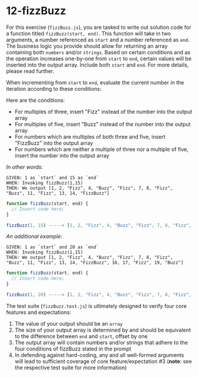 # 12-fizzBuzz

For this exercise (`fizzBuzz.js`), you are tasked to write out solution code for a function titled `fizzBuzz(start, end)`. This function will take in two arguments, a number referenced as `start` and a number referenced as `end`. The business logic you provide should allow for returning an array containing both `numbers` and/or `strings`. Based on certain conditions and as the operation increases one-by-one from `start` to `end`, certain values will be inserted into the output array. Include both `start` and `end`. For more details, please read further.

When incrementing from `start` to `end`, evaluate the current number in the iteration according to these conditions:

Here are the conditions:

- For multiples of three, insert "Fizz" instead of the number into the output array
- For multiples of five, insert "Buzz" instead of the number into the output array
- For numbers which are multiples of both three and five, insert "FizzBuzz" into the output array
- For numbers which are neither a multiple of three nor a multiple of five, insert the number into the output array

_In other words_:

```
GIVEN: 1 as `start` and 15 as `end`
WHEN: Invoking fizzBuzz(1,15)
THEN: We output [1, 2, "Fizz", 4, "Buzz", "Fizz", 7, 8, "Fizz", "Buzz", 11, "Fizz", 13, 14, "FizzBuzz"]
```

```js
function fizzBuzz(start, end) {
  // Insert code here;
}

fizzBuzz(1, 15) -----> [1, 2, "Fizz", 4, "Buzz", "Fizz", 7, 8, "Fizz", "Buzz", 11, "Fizz", 13, 14, "FizzBuzz"];
```

_An additional example_:

```
GIVEN: 1 as `start` and 20 as `end`
WHEN: Invoking fizzBuzz(1,15)
THEN: We output [1, 2, "Fizz", 4, "Buzz", "Fizz", 7, 8, "Fizz", "Buzz", 11, "Fizz", 13, 14, "FizzBuzz", 16, 17, "Fizz", 19, "Buzz"]
```

```js
function fizzBuzz(start, end) {
  // Insert code here;
}

fizzBuzz(1, 20) -----> [1, 2, "Fizz", 4, "Buzz", "Fizz", 7, 8, "Fizz", "Buzz", 11, "Fizz", 13, 14, "FizzBuzz", 16, 17, "Fizz", 19, "Buzz"];
```

The test suite (`fizzBuzz.test.js`) is ultimately designed to verify four core features and expectations:

1) The value of your output should be an `array`
2) The size of your output array is determined by and should be equivalent to the difference between `end` and `start`, offset by one
3) The output array will contain numbers and/or strings that adhere to the four conditions of fizzBuzz stated in the prompt
4) In defending against hard-coding, any and all well-formed arguments will lead to sufficient coverage of core feature/expectation #3 (**note**: see the respective test suite for more information)